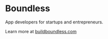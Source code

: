 # Boundless

App developers for startups and entrepreneurs.

Learn more at [buildboundless.com](https://buildboundless.com)
